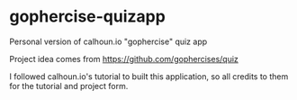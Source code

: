 # gophercise-quizapp
Personal version of calhoun.io "gophercise" quiz app

Project idea comes from https://github.com/gophercises/quiz

I followed calhoun.io's tutorial to built this application, so all credits to them for the tutorial and project form.
